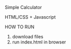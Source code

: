 Simple Calculator 

HTML/CSS + Javascript


HOW TO RUN
1. download files
2. run index.html in browser